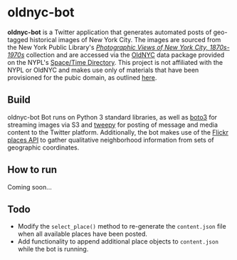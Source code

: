 # oldnyc-bot

**oldnyc-bot** is a Twitter application that generates automated posts of geo-tagged historical images of New York City. The images are sourced from the New York Public Library's [*Photographic Views of New York City, 1870s-1970s*](https://digitalcollections.nypl.org/collections/photographic-views-of-new-york-city-1870s-1970s-from-the-collections-of-the-ne-2#/?tab=about) collection and are accessed via the [OldNYC](https://www.oldnyc.org/) data package provided on the NYPL's [Space/Time Directory](http://spacetime.nypl.org/#data-oldnyc). This project is not affiliated with the NYPL or OldNYC and makes use only of materials that have been provisioned for the pubic domain, as outlined [here](https://www.nypl.org/help/about-nypl/legal-notices/website-terms-and-conditions).

## Build

oldnyc-bot Bot runs on Python 3 standard libraries, as well as [boto3](https://github.com/boto/boto3) for streaming images via S3 and [tweepy](https://github.com/tweepy/tweepy) for posting of message and media content to the Twitter platform. Additionally, the bot makes use of the [Flickr places API](https://www.flickr.com/services/api/flickr.places.findByLatLon.html) to gather qualitative neighborhood information from sets of geographic coordinates. 


## How to run

Coming soon...

## Todo
* Modify the `select_place()` method to re-generate the `content.json` file when all available places have been posted.
* Add functionality to append additional place objects to `content.json` while the bot is running.


